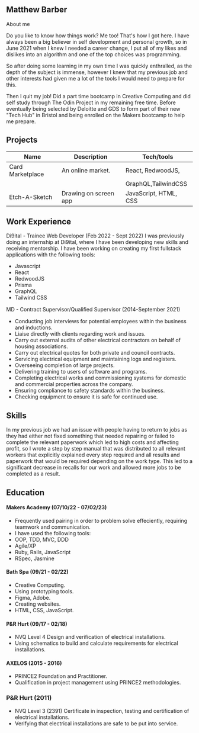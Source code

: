 ## Matthew Barber

About me

Do you like to know how things work? Me too! That's how I got here. I have always been a big believer in self development
and personal growth, so in June 2021 when I knew I needed a career change, I put all of my likes and dislikes into an algorithm
and one of the top choices was programming.

So after doing some learning in my own time I was quickly enthralled, as the depth of the subject is immense, however I knew that 
my previous job and other interests had given me a lot of the tools I would need to prepare for this.

Then I quit my job! Did a part time bootcamp in Creative Computing and did self study through The Odin Project in my remaining free
time. Before eventually being selected by Deloitte and GDS to form part of their new "Tech Hub" in Bristol and being enrolled on
the Makers bootcamp to help me prepare.

## Projects

| Name                         | Description          | Tech/tools           |
| ---------------------------- | ---------------------|----------------------|
| Card Marketplace             | An online market.    | React, RedwoodJS,    | https://mthbarber-mtg-project.netlify.app/
|                              |                      | GraphQL,TailwindCSS  | 
| Etch-A-Sketch                | Drawing on screen app| JavaScript, HTML, CSS| https://mthbarber.github.io/etch-a-sketch/

## Work Experience

Di9ital - Trainee Web Developer (Feb 2022 - Sept 2022) 
I was previously doing an internship at Di9ital, where I have been developing new skills and receiving mentorship. 
I have been working on creating my first fullstack applications with the following tools:
- Javascript
- React
- RedwoodJS
- Prisma
- GraphQL
- Tailwind CSS


MD - Contract Supervisor/Qualiﬁed Supervisor (2014-September 2021)

- Conducting job interviews for potential employees within the business and inductions.
- Liaise directly with clients regarding work and issues.
- Carry out external audits of other electrical contractors on behalf of housing associations.
- Carry out electrical quotes for both private and council contracts.
- Servicing electrical equipment and maintaining logs and registers.
- Overseeing completion of large projects.
- Delivering training to users of software and programs.
- Completing electrical works and commissioning systems for domestic and commercial properties across the company.
- Ensuring compliance to safety standards within the business.
- Checking equipment to ensure it is safe for continued use.


## Skills


In my previous job we had an issue with people having to return to jobs as they had either not fixed something that needed repairing or failed to complete the relevant paperwork which led to high costs 
and affecting profit, so I wrote a step by step manual that was distributed to all relevant workers that explicitly explained every step required and all results and paperwork that would be required
depending on the work type. This led to a significant decrease in recalls for our work and allowed more jobs to be completed as a result.


## Education

#### Makers Academy (07/10/22 - 07/02/23)

- Frequently used pairing in order to problem solve effeciently, requiring teamwork and communication.
- I have used the following tools:
- OOP, TDD, MVC, DDD
- Agile/XP
- Ruby, Rails, JavaScript
- RSpec, Jasmine

#### Bath Spa (09/21 - 02/22)

- Creative Computing.
- Using prototyping tools.
- Figma, Adobe.
- Creating websites.
- HTML, CSS, JavaScript.

#### P&R Hurt (09/17 - 02/18)

- NVQ Level 4 Design and verification of electrical installations.
- Using schematics to build and calculate requirements for electrical installations.

#### AXELOS (2015 - 2016)

- PRINCE2 Foundation and Practitioner.
- Qualification in project management using PRINCE2 methodologies.

### P&R Hurt (2011)

- NVQ Level 3 (2391) Certificate in inspection, testing and certification of electrical installations.
- Verifying that electrical installations are safe to be put into service.


